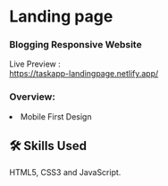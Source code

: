 # Landing page
<h3> Blogging Responsive Website </h3>


Live Preview :\
https://taskapp-landingpage.netlify.app/
 
 <h3> Overview:</h3>
 <li>Mobile First Design</li>

 
## 🛠 Skills Used
HTML5, CSS3 and JavaScript.

